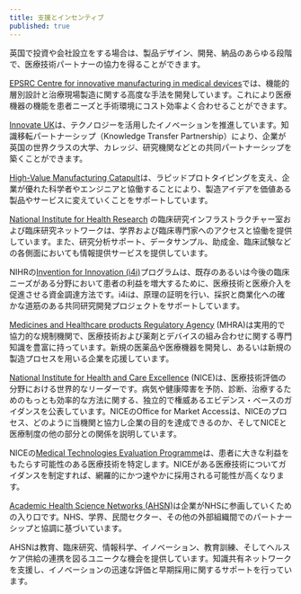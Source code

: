 ```yaml
---
title: 支援とインセンティブ
published: true
---
```


英国で投資や会社設立をする場合は、製品デザイン、開発、納品のあらゆる段階で、医療技術パートナーの協力を得ることができます。

[EPSRC Centre for innovative manufacturing in medical devices](https://www.epsrc.ac.uk/research/centres/innovativemanufacturing/imrcmedicaldevices)では、機能的層別設計と治療現場製造に関する高度な手法を開発しています。これにより医療機器の機能を患者ニーズと手術環境にコスト効率よく合わせることができます。

[Innovate UK](https://www.gov.uk/government/organisations/innovate-uk)は、テクノロジーを活用したイノベーションを推進しています。知識移転パートナーシップ（Knowledge Transfer Partnership）により、企業が英国の世界クラスの大学、カレッジ、研究機関などとの共同パートナーシップを築くことができます。

[High-Value Manufacturing Catapult](https://hvm.catapult.org.uk/)は、ラピッドプロトタイピングを支え、企業が優れた科学者やエンジニアと協働することにより、製造アイデアを価値ある製品やサービスに変えていくことをサポートしています。

[National Institute for Health Research](http://www.nihr.ac.uk/life-sciences-industry/) の臨床研究インフラストラクチャー室および臨床研究ネットワークは、学界および臨床専門家へのアクセスと協働を提供しています。また、研究分析サポート、データサンプル、助成金、臨床試験などの各側面においても情報提供サービスを提供しています。

NIHRの[Invention for Innovation (i4i)](http://www.nihr.ac.uk/funding-and-support/funding-for-research-studies/how-to-apply/research-programmes/invention-for-innovation/)プログラムは、既存のあるいは今後の臨床ニーズがある分野において患者の利益を増大するために、医療技術と医療介入を促進させる資金調達方法です。i4iは、原理の証明を行い、採択と商業化への確かな道筋のある共同研究開発プロジェクトをサポートしています。

[Medicines and Healthcare products Regulatory Agency](https://www.gov.uk/government/organisations/medicines-and-healthcare-products-regulatory-agency) (MHRA)は実用的で協力的な規制機関で、医療技術および薬剤とデバイスの組み合わせに関する専門知識を豊富に持っています。新規の医薬品や医療機器を開発し、あるいは新規の製造プロセスを用いる企業を応援しています。

[National Institute for Health and Care Excellence](https://www.nice.org.uk/) (NICE)は、医療技術評価の分野における世界的なリーダーです。病気や健康障害を予防、診断、治療するためのもっとも効率的な方法に関する、独立的で権威あるエビデンス・ベースのガイダンスを公表しています。NICEのOffice for Market Accessは、NICEのプロセス、どのように当機関と協力し企業の目的を達成できるのか、そしてNICEと医療制度の他の部分との関係を説明しています。

NICEの[Medical Technologies Evaluation Programme](https://www.nice.org.uk/About/What-we-do/Our-Programmes/NICE-guidance/NICE-medical-technologies-evaluation-programme)は、患者に大きな利益をもたらす可能性のある医療技術を特定します。NICEがある医療技術についてガイダンスを制定すれば、網羅的にかつ速やかに採用される可能性が高くなります。

[Academic Health Science Networks (AHSN)](http://www.ahsnnetwork.com/)は企業がNHSに参画していくための入り口です。NHS、学界、民間セクター、その他の外部組織間でのパートナーシップと協調に基づいています。

AHSNは教育、臨床研究、情報科学、イノベーション、教育訓練、そしてヘルスケア供給の連携を図るユニークな機会を提供しています。知識共有ネットワークを支援し、イノベーションの迅速な評価と早期採用に関するサポートを行っています。
